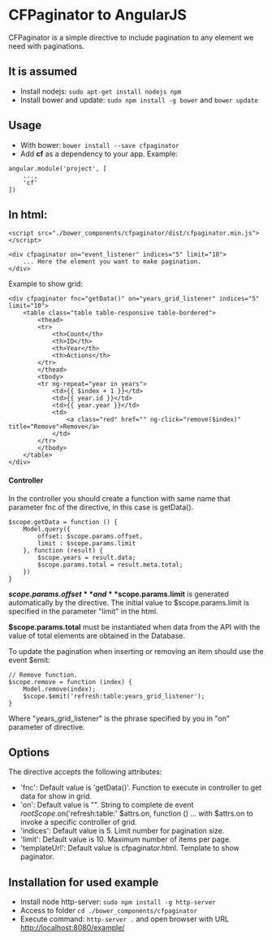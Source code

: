 # CFPaginator to AngularJS

CFPaginator is a simple directive to include pagination to any element we need with paginations.

## It is assumed
- Install nodejs: `sudo apt-get install nodejs npm`
- Install bower and update: `sudo npm install -g bower` and `bower update`

## Usage
- With bower: `bower install --save cfpaginator`
- Add **cf** as a dependency to your app. Example:
```
angular.module('project', [
    ...,
    'cf'
])
```

## In html:

```
<script src="./bower_components/cfpaginator/dist/cfpaginator.min.js"></script>
```

```
<div cfpaginator on="event_listener" indices="5" limit="10">
	... Here the element you want to make pagination.
</div>
```

Example to show grid:

```
<div cfpaginator fnc="getData()" on="years_grid_listener" indices="5" limit="10">
    <table class="table table-responsive table-bordered">
        <thead>
        <tr>
            <th>Count</th>
            <th>ID</th>
            <th>Year</th>
            <th>Actions</th>
        </tr>
        </thead>
        <tbody>
        <tr ng-repeat="year in years">
            <td>{{ $index + 1 }}</td>
            <td>{{ year.id }}</td>
            <td>{{ year.year }}</td>
            <td>
                <a class="red" href="" ng-click="remove($index)" title="Remove">Remove</a>
            </td>
        </tr>
        </tbody>
    </table>
</div>
```
#### Controller

In the controller you should create a function with same name that parameter fnc of the directive, in this case is getData().

```
$scope.getData = function () {
    Model.query({
        offset: $scope.params.offset,
        limit : $scope.params.limit
    }, function (result) {
        $scope.years = result.data;
        $scope.params.total = result.meta.total;
    })
}
```

**$scope.params.offset** and **$scope.params.limit** is generated automatically by the directive. The initial value to $scope.params.limit is specified in the parameter "limit" in the html.

**$scope.params.total** must be instantiated when data from the API with the value of total elements are obtained in the Database.

To update the pagination when inserting or removing an item should use the event $emit:
```
// Remove function.
$scope.remove = function (index) {
    Model.remove(index);
    $scope.$emit('refresh:table:years_grid_listener');
}
```

Where "years_grid_listener" is the phrase specified by you in "on" parameter of directive.

## Options
The directive accepts the following attributes:
- 'fnc': Default value is 'getData()'. Function to execute in controller to get data for show in grid.
- 'on': Default value is "". String to complete de event $rootScope.$on('refresh:table:' $attrs.on, function () ... with $attrs.on to invoke a specific controller of grid.
- 'indices': Default value is 5. Limit number for pagination size.
- 'limit': Default value is 10. Maximum number of items per page.
- 'templateUrl': Default value is cfpaginator.html. Template to show paginator.

## Installation for used example
- Install node http-server: `sudo npm install -g http-server`
- Access to folder `cd ./bower_components/cfpaginator`
- Execute command: `http-server .` and open browser with URL [http://localhost:8080/example/](http://localhost:8080/example/)
